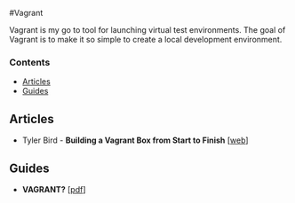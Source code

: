#Vagrant

Vagrant is my go to tool for launching virtual test environments.
The goal of Vagrant is to make it so simple to create a local development environment.


### Contents

* [Articles](#articles)
* [Guides](#guides)



## Articles

* Tyler Bird - **Building a Vagrant Box from Start to Finish** [[web][a_cb]]


[a_cb]: https://blog.engineyard.com/2014/building-a-vagrant-box

## Guides

* **VAGRANT?** [[pdf][g_rd]]

[g_rd]: https://nerdsummit.org/sites/default/files/slides/Vagrant.pdf

